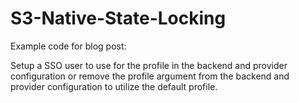 # S3-Native-State-Locking
Example code for blog post: 

Setup a SSO user to use for the profile in the backend and provider configuration or remove the profile argument from the backend and provider configuration to utilize the default profile.
